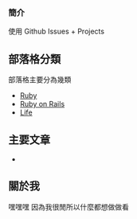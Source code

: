 ### 簡介

使用 Github Issues + Projects

## 部落格分類

部落格主要分為幾類

* [Ruby](https://github.com/Kevinw3i/blog/projects/1)
* [Ruby on Rails](https://github.com/Kevinw3i/blog/projects/3)
* [Life](https://github.com/Kevinw3i/blog/projects/2)


## 主要文章

- [](https://github.com/Kevinw3i/blog/issues/1)


## 關於我

嘿嘿嘿 因為我很閒所以什麼都想做做看

